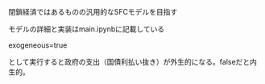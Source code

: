 
閉鎖経済ではあるものの汎用的なSFCモデルを目指す

モデルの詳細と実装はmain.ipynbに記載している

exogeneous=true

として実行すると政府の支出（国債利払い抜き）が外生的になる。falseだと内生的。
